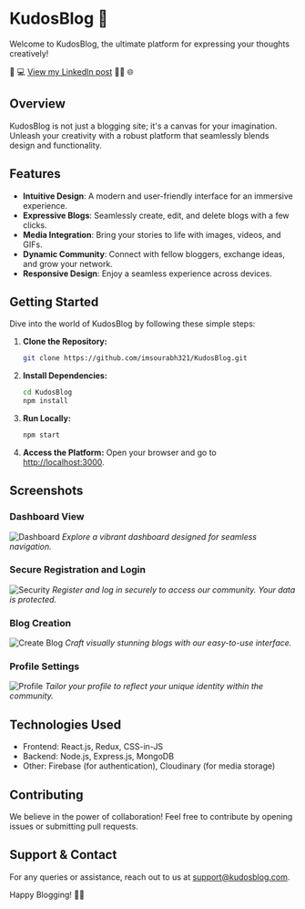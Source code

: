 # KudosBlog 🚀

Welcome to KudosBlog, the ultimate platform for expressing your thoughts creatively!

📝 💻 [View my LinkedIn post](https://shorturl.at/kprC4) 👩‍💻 🌐


## Overview

KudosBlog is not just a blogging site; it's a canvas for your imagination. Unleash your creativity with a robust platform that seamlessly blends design and functionality.

## Features

- **Intuitive Design**: A modern and user-friendly interface for an immersive experience.
- **Expressive Blogs**: Seamlessly create, edit, and delete blogs with a few clicks.
- **Media Integration**: Bring your stories to life with images, videos, and GIFs.
- **Dynamic Community**: Connect with fellow bloggers, exchange ideas, and grow your network.
- **Responsive Design**: Enjoy a seamless experience across devices.

## Getting Started

Dive into the world of KudosBlog by following these simple steps:

1. **Clone the Repository:**
    ```bash
    git clone https://github.com/imsourabh321/KudosBlog.git
    ```

2. **Install Dependencies:**
    ```bash
    cd KudosBlog
    npm install
    ```

3. **Run Locally:**
    ```bash
    npm start
    ```

4. **Access the Platform:**
   Open your browser and go to [http://localhost:3000](http://localhost:3000).

## Screenshots

### Dashboard View

![Dashboard](link_to_dashboard_screenshot.png)
*Explore a vibrant dashboard designed for seamless navigation.*

### Secure Registration and Login

![Security](https://postimg.cc/Q9dxJLfR)
*Register and log in securely to access our community. Your data is protected.*

### Blog Creation

![Create Blog](link_to_create_blog_screenshot.png)
*Craft visually stunning blogs with our easy-to-use interface.*

### Profile Settings

![Profile](link_to_profile_settings_screenshot.png)
*Tailor your profile to reflect your unique identity within the community.*

## Technologies Used

- Frontend: React.js, Redux, CSS-in-JS
- Backend: Node.js, Express.js, MongoDB
- Other: Firebase (for authentication), Cloudinary (for media storage)

## Contributing

We believe in the power of collaboration! Feel free to contribute by opening issues or submitting pull requests.

## Support & Contact

For any queries or assistance, reach out to us at support@kudosblog.com.

Happy Blogging! 📝✨
